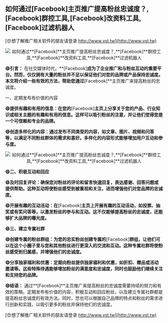 ## **如何通过**[Facebook]**主页推广提高粉丝忠诚度？,**[Facebook]**群控工具,**[Facebook]**改资料工具,**[Facebook]**过滤机器人**

[😍想了解推广相关软件的朋友请登录 http://www.vst.tw](http://www.vst.tw)

 <center><img src="https://vst.tw/MP4/tuiguang/png/8.png" alt="如何通过**[Facebook]**主页推广提高粉丝忠诚度？,**[Facebook]**群控工具,**[Facebook]**改资料工具,**[Facebook]**过滤机器人"></center>

**😄引言：**
在社交媒体时代，**[Facebook]**成为了企业推广和与粉丝互动的重要平台。然而，仅仅拥有大量的粉丝并不足以保证他们对您的品牌或产品保持忠诚度。本文将介绍一些有效的方法，帮助您通过**[Facebook]**主页推广来提高粉丝的忠诚度。

一、定期发布有价值的内容

**😄提供有趣和有用的信息：在您的**[Facebook]**主页上分享关于您的产品、行业知识或相关主题的有趣和有用的信息。这样可以吸引粉丝的注意，并让他们觉得您是一个可信赖和专业的品牌。**

**😄创造多样化的内容：通过发布不同类型的内容，如文章、图片、视频和问答等，以满足不同粉丝群体的需求和喜好。多样化的内容形式能够增加用户互动和参与度。**

 <center><img src="https://vst.tw/MP4/tuiguang/png/2.png" alt="如何通过**[Facebook]**主页推广提高粉丝忠诚度？,**[Facebook]**群控工具,**[Facebook]**改资料工具,**[Facebook]**过滤机器人"></center>

**😄二、积极互动和回应**

**😄及时回复评论：确保您对粉丝的评论和留言快速回复，表达感谢、回答问题或提供帮助。这种互动将使粉丝感受到被重视和关注，进而增强他们对您品牌的忠诚度。**

**😄开展有趣的互动活动：在**[Facebook]**主页上开展有趣的互动活动，如投票、抽奖或有奖问答等，以激发粉丝的参与和互动。这不仅能够提高粉丝的忠诚度，还能够扩大品牌的曝光度。**

**😄三、建立专属社群**

**😄创建专属的粉丝群组：为您的忠实粉丝创建专属的**[Facebook]**群组，让他们可以在这个小圈子里与您和其他粉丝进行更深入的交流和互动。这种专属社群将使粉丝感受到归属感，并增强他们的忠诚度。**

**😄分享独家福利和优惠：定期向粉丝提供独家福利和优惠，如折扣、赠品或活动邀请等。这些特殊待遇能够增加粉丝的满意度和忠诚度，同时也鼓励他们继续关注和支持您的品牌。**

**😄结语：**
通过**[Facebook]**主页推广来提高粉丝的忠诚度需要持续的努力和有效的策略。定期发布有价值的内容，积极互动和回应粉丝，以及建立专属社群都是提高粉丝忠诚度的有效方法。同时，您也可以根据自己品牌的特点和粉丝的需求进行创新和实践，以吸引更多的粉丝并保持他们的忠诚度。

[😍想了解推广相关软件的朋友请登录 http://www.vst.tw](http://www.vst.tw)



